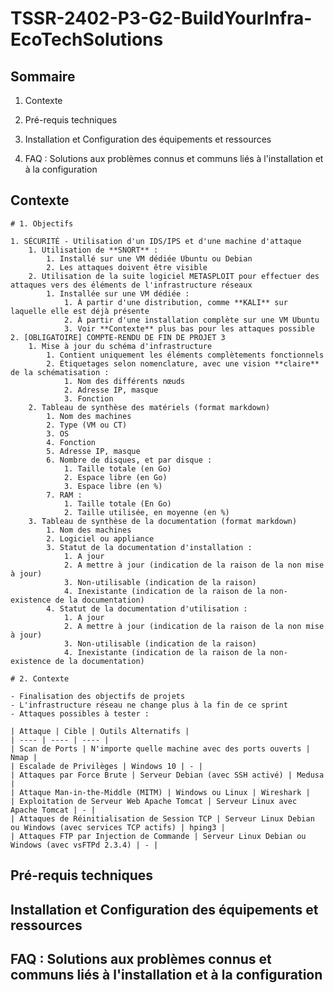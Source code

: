 # **TSSR-2402-P3-G2-BuildYourInfra-EcoTechSolutions**

## Sommaire

1) Contexte

1) Pré-requis techniques

2) Installation et Configuration des équipements et ressources

3) FAQ : Solutions aux problèmes connus et communs liés à l'installation et à la configuration

## Contexte

```
# 1. Objectifs

1. SÉCURITÉ - Utilisation d'un IDS/IPS et d'une machine d'attaque
	1. Utilisation de **SNORT** :
		1. Installé sur une VM dédiée Ubuntu ou Debian
		2. Les attaques doivent être visible
	2. Utilisation de la suite logiciel METASPLOIT pour effectuer des attaques vers des éléments de l'infrastructure réseaux
		1. Installée sur une VM dédiée :
			1. À partir d'une distribution, comme **KALI** sur laquelle elle est déjà présente
			2. À partir d'une installation complète sur une VM Ubuntu
			3. Voir **Contexte** plus bas pour les attaques possible
2. [OBLIGATOIRE] COMPTE-RENDU DE FIN DE PROJET 3
	1. Mise à jour du schéma d'infrastructure
		1. Contient uniquement les éléments complètements fonctionnels
		2. Étiquetages selon nomenclature, avec une vision **claire** de la schématisation :
			1. Nom des différents nœuds
			2. Adresse IP, masque
			3. Fonction
	2. Tableau de synthèse des matériels (format markdown)
		1. Nom des machines
		2. Type (VM ou CT)
		3. OS
		4. Fonction
		5. Adresse IP, masque
		6. Nombre de disques, et par disque :
			1. Taille totale (en Go)
			2. Espace libre (en Go)
			3. Espace libre (en %)
		7. RAM :
			1. Taille totale (En Go)
			2. Taille utilisée, en moyenne (en %)
	3. Tableau de synthèse de la documentation (format markdown)
		1. Nom des machines
		2. Logiciel ou appliance
		3. Statut de la documentation d'installation :
			1. A jour
			2. A mettre à jour (indication de la raison de la non mise à jour)
			3. Non-utilisable (indication de la raison)
			4. Inexistante (indication de la raison de la non-existence de la documentation)
		4. Statut de la documentation d'utilisation :
			1. A jour
			2. A mettre à jour (indication de la raison de la non mise à jour)
			3. Non-utilisable (indication de la raison)
			4. Inexistante (indication de la raison de la non-existence de la documentation)

# 2. Contexte

- Finalisation des objectifs de projets
- L'infrastructure réseau ne change plus à la fin de ce sprint
- Attaques possibles à tester :

| Attaque | Cible | Outils Alternatifs |
| ---- | ---- | ---- |
| Scan de Ports | N'importe quelle machine avec des ports ouverts | Nmap |
| Escalade de Privilèges | Windows 10 | - |
| Attaques par Force Brute | Serveur Debian (avec SSH activé) | Medusa |
| Attaque Man-in-the-Middle (MITM) | Windows ou Linux | Wireshark |
| Exploitation de Serveur Web Apache Tomcat | Serveur Linux avec Apache Tomcat | - |
| Attaques de Réinitialisation de Session TCP | Serveur Linux Debian ou Windows (avec services TCP actifs) | hping3 |
| Attaques FTP par Injection de Commande | Serveur Linux Debian ou Windows (avec vsFTPd 2.3.4) | - |
```

## Pré-requis techniques

## Installation et Configuration des équipements et ressources

## FAQ : Solutions aux problèmes connus et communs liés à l'installation et à la configuration